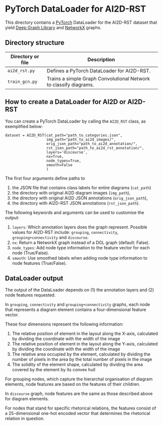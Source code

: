# PyTorch DataLoader for AI2D-RST

This directory contains a [PyTorch](https://pytorch.org) DataLoader for the AI2D-RST dataset that yield [Deep Graph Library](https://www.dgl.ai) and [NetworkX](https://networkx.org/) graphs.

## Directory structure

| Directory or file | Description |
| ----------------- | ----------- |
| `ai2d_rst.py` | Defines a PyTorch DataLoader for AI2D-RST. | 
| `train_gcn.py` | Trains a simple Graph Convolutional Network to classify diagrams. |

## How to create a DataLoader for AI2D or AI2D-RST

You can create a PyTorch DataLoader by calling the `AI2D_RST` class, as exemplified below:

```
dataset = AI2D_RST(cat_path="path_to_categories.json",
                   img_path="path_to_ai2d_images/",
                   orig_json_path="path_to_ai2d_annotation/",
                   rst_json_path="path_to_ai2d_rst_annotation/",
                   layers='discourse',
                   nx=True,
                   node_types=True,
                   smooth=False
                   )
```

The first four arguments define paths to

 1. the JSON file that contains class labels for entire diagrams (`cat_path`)
 2. the directory with original AI2D diagram images (`img_path`), 
 3. the directory with original AI2D JSON annotations (`orig_json_path`),
 4. the directory with AI2D-RST JSON annotations (`rst_json_path`).

The following keywords and arguments can be used to customise the output:

 1. `layers`: Which annotation layers does the graph represent. Possible values for AI2D-RST include: `grouping`, `connectivity`, `grouping+connectivity` and `discourse`.
 2. `nx`: Return a NetworkX graph instead of a DGL graph (default: False).
 3. `node_types`: Add node type information to the feature vector for each node (True/False).
 4. `smooth`: Use smoothed labels when adding node type information to node features (True/False).

## DataLoader output

The output of the DataLoader depends on (1) the annotation layers and (2) node features requested.

In `grouping`, `connectivity` and `grouping+connectivity` graphs, each node that represents a diagram element contains a four-dimensional feature vector. 

These four dimensions represent the following information:

 1. The relative position of element in the layout along the X-axis, calculated by dividing the coordinate with the width of the image
 2. The relative position of element in the layout along the Y-axis, calculated by dividing the coordinate with the width of the image
 3. The relative area occupied by the element, calculated by dividing the number of pixels in the area by the total number of pixels in the image
 4. The solidity of the element shape, calculated by dividing the area covered by the element by its convex hull

For grouping nodes, which capture the hierarchal organisation of diagram elements, node features are based on the features of their children.

In `discourse` graph, node features are the same as those described above for diagram elements.

For nodes that stand for specific rhetorical relations, the features consist of a 25-dimensional one-hot encoded vector that determines the rhetorical relation in question.
